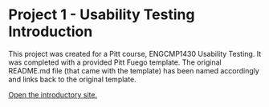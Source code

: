 # Project 1 - Usability Testing Introduction

This project was created for a Pitt course, ENGCMP1430 Usability Testing. It was completed with a provided Pitt Fuego template. The original README.md file (that came with the template) has been named accordingly and links back to the original template.

[Open the introductory site.](https://cap-alt-delete.github.io/ENGCMP1430_project1/)
